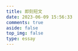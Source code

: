 ```yaml
---
title: 即刻短文
date: 2023-06-09 15:56:33
comments: true
aside: false
top_img: false
type: essay
---
```

